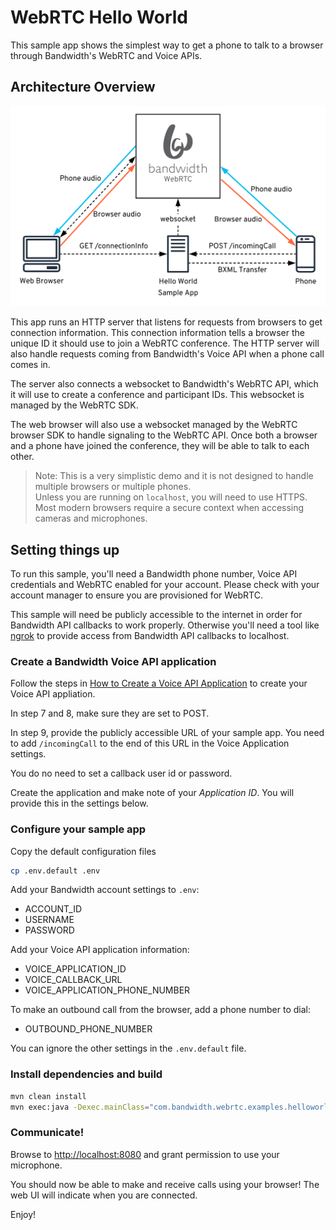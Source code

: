 # WebRTC Hello World

This sample app shows the simplest way to get a phone to talk to a browser through Bandwidth's WebRTC and Voice APIs.

## Architecture Overview

<img src="./WebRTC Hello World.svg">

This app runs an HTTP server that listens for requests from browsers to get connection information. This connection information tells a browser the unique ID it should use to join a WebRTC conference. The HTTP server will also handle requests coming from Bandwidth's Voice API when a phone call comes in.

The server also connects a websocket to Bandwidth's WebRTC API, which it will use to create a conference and participant IDs. This websocket is managed by the WebRTC SDK.

The web browser will also use a websocket managed by the WebRTC browser SDK to handle signaling to the WebRTC API. Once both a browser and a phone have joined the conference, they will be able to talk to each other.

> Note: This is a very simplistic demo and it is not designed to handle multiple browsers or multiple phones.<br/> Unless you are running on `localhost`, you will need to use HTTPS. Most modern browsers require a secure context when accessing cameras and microphones.

## Setting things up

To run this sample, you'll need a Bandwidth phone number, Voice API credentials and WebRTC enabled for your account. Please check with your account manager to ensure you are provisioned for WebRTC.

This sample will need be publicly accessible to the internet in order for Bandwidth API callbacks to work properly. Otherwise you'll need a tool like [ngrok](https://ngrok.com) to provide access from Bandwidth API callbacks to localhost.

### Create a Bandwidth Voice API application

Follow the steps in [How to Create a Voice API Application](https://support.bandwidth.com/hc/en-us/articles/360035060934-How-to-Create-a-Voice-API-Application-V2-) to create your Voice API appliation.

In step 7 and 8, make sure they are set to POST.

In step 9, provide the publicly accessible URL of your sample app. You need to add `/incomingCall` to the end of this URL in the Voice Application settings.

You do no need to set a callback user id or password.

Create the application and make note of your _Application ID_. You will provide this in the settings below.

### Configure your sample app

Copy the default configuration files

```bash
cp .env.default .env
```

Add your Bandwidth account settings to `.env`:
- ACCOUNT_ID
- USERNAME
- PASSWORD

Add your Voice API application information:
- VOICE_APPLICATION_ID
- VOICE_CALLBACK_URL
- VOICE_APPLICATION_PHONE_NUMBER

To make an outbound call from the browser, add a phone number to dial:
- OUTBOUND_PHONE_NUMBER

You can ignore the other settings in the `.env.default` file.

### Install dependencies and build

```bash
mvn clean install
mvn exec:java -Dexec.mainClass="com.bandwidth.webrtc.examples.helloworld.Application"
```

### Communicate!

Browse to [http://localhost:8080](http://localhost:8080) and grant permission to use your microphone.

You should now be able to make and receive calls using your browser! The web UI will indicate when you are connected.

Enjoy!
